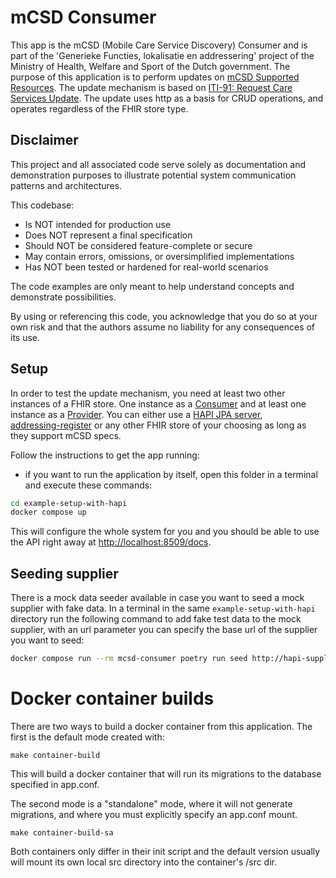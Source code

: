 # mCSD Consumer

This app is the mCSD (Mobile Care Service Discovery) Consumer and is part of
the 'Generieke Functies, lokalisatie en addressering' project of the Ministry of Health, Welfare and Sport of the Dutch government. The purpose of this application is
to perform updates on [mCSD Supported Resources](https://profiles.ihe.net/ITI/mCSD/index.html).
The update mechanism is based on [ITI-91: Request Care Services Update](https://profiles.ihe.net/ITI/mCSD/ITI-91.html).
The update uses http as a basis for CRUD operations, and operates regardless of
the FHIR store type.

## Disclaimer

This project and all associated code serve solely as documentation
and demonstration purposes to illustrate potential system
communication patterns and architectures.

This codebase:

- Is NOT intended for production use
- Does NOT represent a final specification
- Should NOT be considered feature-complete or secure
- May contain errors, omissions, or oversimplified implementations
- Has NOT been tested or hardened for real-world scenarios

The code examples are only meant to help understand concepts and demonstrate possibilities.

By using or referencing this code, you acknowledge that you do so at your own
risk and that the authors assume no liability for any consequences of its use.

## Setup

In order to test the update mechanism, you need at least two other instances of
a FHIR store. One instance as a [Consumer](https://profiles.ihe.net/ITI/mCSD/volume-1.html#146113-care-services-update-consumer)
and at least one instance as a
[Provider](https://profiles.ihe.net/ITI/mCSD/volume-1.html#146113-care-services-update-consumer).
You can either use a [HAPI JPA server](https://hapifhir.io/hapi-fhir/),  
[addressing-register](https://github.com/minvws/gfmodules-addressing-register) or
any other FHIR store of your choosing as long as they support mCSD specs.

Follow the instructions to get the app running:

- if you want to run the application by itself, open this folder in a terminal and execute these commands:

```bash
cd example-setup-with-hapi
docker compose up
```

This will configure the whole system for you and you should be able to use the
API right away at <http://localhost:8509/docs>.

## Seeding supplier

There is a mock data seeder available in case you want to seed a mock supplier with fake data.
In a terminal in the same `example-setup-with-hapi` directory run the following command to add fake test data to the mock supplier,
with an url parameter you can specify the base url of the supplier you want to seed:

```bash
docker compose run --rm mcsd-consumer poetry run seed http://hapi-supplier:8080/fhir/
```

# Docker container builds

There are two ways to build a docker container from this application. The first is the default mode created with:

    make container-build

This will build a docker container that will run its migrations to the database specified in app.conf.

The second mode is a "standalone" mode, where it will not generate migrations, and where you must explicitly specify
an app.conf mount.

    make container-build-sa

Both containers only differ in their init script and the default version usually will mount its own local src directory
into the container's /src dir.

